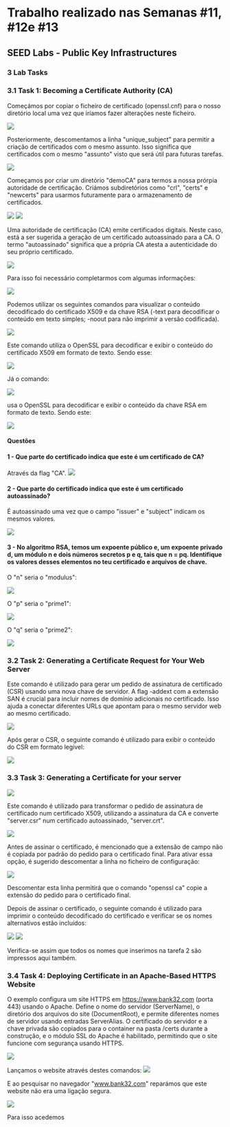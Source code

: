 # Trabalho realizado nas Semanas #11, #12e #13
## SEED Labs - Public Key Infrastructures

### 3 Lab Tasks
### 3.1 Task 1: Becoming a Certificate Authority (CA)

Começámos por copiar o ficheiro de certificado (openssl.cnf) para o nosso diretório local uma vez que iríamos fazer alterações neste ficheiro.

<img src = "imagens/copiar_ficheiro.png">

Posteriormente, descomentamos a linha "unique_subject" para permitir a criação de certificados com o mesmo assunto. Isso significa que certificados com o mesmo "assunto" visto que será útil para futuras tarefas.

<img src = "imagens/unique_subject.png">


Começamos por criar um diretório "demoCA" para termos a nossa prórpia autoridade de certificação. Criámos subdiretórios como "crl", "certs" e "newcerts" para usarmos futuramente para o armazenamento de certificados.

<img src = "imagens/dirdemoCA.png">

<img src = "imagens/newsubdirs.png">


Uma autoridade de certificação (CA) emite certificados digitais. Neste caso, está a ser sugerida a geração de um certificado autoassinado para a CA. O termo "autoassinado" significa que a própria CA atesta a autenticidade do seu próprio certificado.

<img src = "imagens/myCA.png">

Para isso foi necessário completarmos com algumas informações:

<img src = "imagens/mydata.png">

Podemos utilizar os seguintes comandos para visualizar o conteúdo decodificado do certificado X509 e da chave RSA (-text para decodificar o conteúdo em texto simples; -noout para não imprimir a versão codificada).

<img src = "imagens/ca.crt_command.png">

Este comando utiliza o OpenSSL para decodificar e exibir o conteúdo do certificado X509 em formato de texto. Sendo esse:

<img src = "imagens/ca.crt_output.png">


Já o comando:

<img src = "imagens/ca.key_command.png">

usa o OpenSSL para decodificar e exibir o conteúdo da chave RSA em formato de texto. Sendo este:

<img src = "imagens/ca.key_output.png">

#### Questões
#### 1 - Que parte do certificado indica que este é um certificado de CA?

Através da flag "CA".
<img src = "imagens/CAcertificate.png">


#### 2 - Que parte do certificado indica que este é um certificado autoassinado?

É autoassinado uma vez que o campo "issuer" e "subject" indicam os mesmos valores.

<img src = "imagens/autosigned.png">


#### 3 - No algoritmo RSA, temos um expoente público e, um expoente privado d, um módulo n e dois números secretos p e q, tais que n = pq. Identifique os valores desses elementos no teu certificado e arquivos de chave.

O "n" seria o "modulus":

<img src = "imagens/modulus.png">

O "p" seria o "prime1":

<img src = "imagens/prime1.png">

O "q" seria o "prime2":

<img src = "imagens/prime2.png">


### 3.2 Task 2: Generating a Certificate Request for Your Web Server

Este comando é utilizado para gerar um pedido de assinatura de certificado (CSR) usando uma nova chave de servidor.
A flag -addext com a extensão SAN é crucial para incluir nomes de domínio adicionais no certificado. Isso ajuda a conectar diferentes URLs que apontam para o mesmo servidor web ao mesmo certificado.

<img src = "imagens/pedidoCSR.png">

Após gerar o CSR, o seguinte comando é utilizado para exibir o conteúdo do CSR em formato legível:

<img src = "imagens/CSRoutput.png">


### 3.3 Task 3: Generating a Certificate for your server

<img src = "imagens/Captura de ecrã 2023-12-08, às 20.43.39.png">

Este comando é utilizado para transformar o pedido de assinatura de certificado num certificado X509, utilizando a assinatura da CA e converte "server.csr" num certificado autoassinado, "server.crt".

<img src = "imagens/Captura de ecrã 2023-12-08, às 20.45.49.png">

Antes de assinar o certificado, é mencionado que a extensão de campo não é copiada por padrão do pedido para o certificado final. Para ativar essa opção, é sugerido descomentar a linha no ficheiro de configuração:

<img src = "imagens/copy_extensions.png">

Descomentar esta linha permitirá que o comando "openssl ca" copie a extensão do pedido para o certificado final.

Depois de assinar o certificado, o seguinte comando é utilizado para imprimir o conteúdo decodificado do certificado e verificar se os nomes alternativos estão incluídos:

<img src = "imagens/Captura de ecrã 2023-12-08, às 20.51.10.png">

<img src = "imagens/Captura de ecrã 2023-12-08, às 20.51.17.png">

Verifica-se assim que todos os nomes que inserimos na tarefa 2 são impressos aqui também.


### 3.4 Task 4: Deploying Certificate in an Apache-Based HTTPS Website

O exemplo configura um site HTTPS em https://www.bank32.com (porta 443) usando o Apache. Define o nome do servidor (ServerName), o diretório dos arquivos do site (DocumentRoot), e permite diferentes nomes de servidor usando entradas ServerAlias. O certificado do servidor e a chave privada são copiados para o container na pasta /certs durante a construção, e o módulo SSL do Apache é habilitado, permitindo que o site funcione com segurança usando HTTPS.

<img src = "imagens/FILE.png">

Lançamos o website através destes comandos: 
<img src = "imagens/dockps.png">

E ao pesquisar no navegador "www.bank32.com" reparámos que este website não era uma ligação segura.

<img src = "imagens/Captura de ecrã 2023-12-08, às 23.30.35.png">

Para isso acedemos